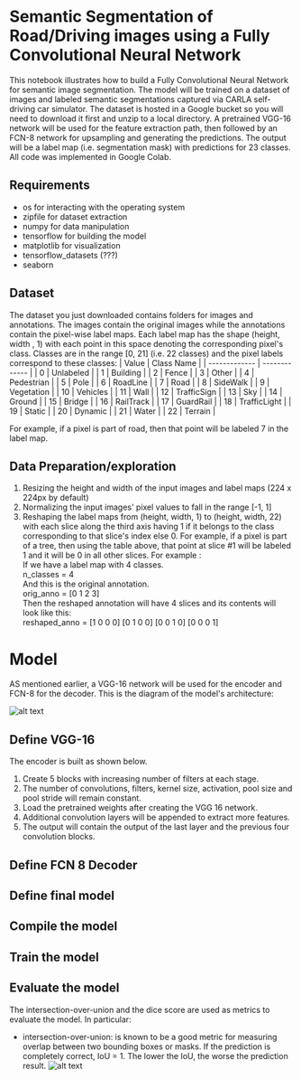 # Semantic Segmentation of Road/Driving images using a Fully Convolutional Neural Network
This notebook illustrates how to build a Fully Convolutional Neural Network for semantic image segmentation.
The model will be trained on a dataset of images and labeled semantic segmentations captured via CARLA self-driving car simulator. The dataset is hosted in a Google bucket so you will need to download it first and unzip to a local directory.
A pretrained VGG-16 network will be used for the feature extraction path, then followed by an FCN-8 network for upsampling and generating the predictions. 
The output will be a label map (i.e. segmentation mask) with predictions for 23 classes. All code was implemented in Google Colab.

## Requirements
* os for interacting with the operating system
* zipfile for dataset extraction
* numpy for data manipulation
* tensorflow for building the model 
* matplotlib for visualization
* tensorflow_datasets (???)
* seaborn
## Dataset
The dataset you just downloaded contains folders for images and annotations. The images contain the original images while the annotations contain the pixel-wise label maps. Each label map has the shape (height, width , 1) with each point in this space denoting the corresponding pixel's class. Classes are in the range [0, 21] (i.e. 22 classes) and the pixel labels correspond to these classes:
| Value         | Class Name |
| ------------- | ------------- |
| 0             | Unlabeled  |
| 1             | Building  |
| 2             | Fence  |
| 3             | Other  |
| 4             | Pedestrian  |
| 5             | Pole  |
| 6             | RoadLine  |
| 7             | Road  |
| 8             | SideWalk  |
| 9             | Vegetation  |
| 10            | Vehicles  |
| 11            | Wall  |
| 12            | TrafficSign  |
| 13            | Sky  |
| 14            | Ground  |
| 15            | Bridge  |
| 16            | RailTrack  |
| 17            | GuardRail  |
| 18            | TrafficLight  |
| 19            | Static  |
| 20            | Dynamic  |
| 21            | Water  |
| 22            | Terrain  |

For example, if a pixel is part of road, then that point will be labeled 7 in the label map.

## Data Preparation/exploration
1. Resizing the height and width of the input images and label maps (224 x 224px by default)
2. Normalizing the input images' pixel values to fall in the range [-1, 1]
3. Reshaping the label maps from (height, width, 1) to (height, width, 22) with each slice along the third axis having 1 if it belongs to the class corresponding to that slice's index else 0. For example, if a pixel is part of a tree, then using the table above, that point at slice #1 will be labeled 1 and it will be 0 in all other slices. 
For example : <br/>
If we have a label map with 4 classes. <br/>
n_classes = 4 <br/>
And this is the original annotation. <br/>
orig_anno = [0 1 2 3] <br/>
Then the reshaped annotation will have 4 slices and its contents will look like this: <br/>
reshaped_anno = [1 0 0 0] [0 1 0 0] [0 0 1 0] [0 0 0 1]

# Model
AS mentioned earlier, a VGG-16 network will be used for the encoder and FCN-8 for the decoder. This is the diagram of the model's architecture:

![alt text](https://github.com/LiaBaou/Semantic-Segmentation-of-Road-driving-images-using-a-Fully-Convolutional-Neural-Network/blob/main/fcn8.png)

## Define VGG-16

The encoder is built as shown below.

   1. Create 5 blocks with increasing number of filters at each stage.
   2. The number of convolutions, filters, kernel size, activation, pool size and pool stride will remain constant.
   3. Load the pretrained weights after creating the VGG 16 network.
   4. Additional convolution layers will be appended to extract more features.
   5. The output will contain the output of the last layer and the previous four convolution blocks.
## Define FCN 8 Decoder
## Define final model
## Compile the model
## Train the model
## Evaluate the model
The intersection-over-union and the dice score are used as metrics to evaluate the model. In particular:
* intersection-over-union: is known to be a good metric for measuring overlap between two bounding boxes or masks. If the prediction is completely correct, IoU = 1. The lower the IoU, the worse the prediction result.
![alt text](https://miro.medium.com/max/3000/1*kK0G-BmCqigHrc1rXs7tYQ.jpeg)

